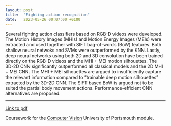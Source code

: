 ```yaml
---
layout: post
title:  "Fighting action recognition"
date:   2023-05-26 00:07:00 +0100
---
```


Several fighting action classifiers based on RGB-D videos were developed. The Motion History Images (MHIs) and Motion
Energy Images (MEIs) were extracted and used together with SIFT bag-of-words (BoW) features. Both shallow neural netwoks and
SVMs were outperformed by the KNN. Lastly, deep neural networks using both 2D and 3D convolution have been trained directly on
the RGB-D videos and the MHI + MEI motion silhouettes. The 3D-2D CNN significantly outperformed all classical models and the 2D
MHI + MEI CNN. The MHI + MEI silhouettes are argued to insufficiently capture the relevant information compared to “trainable deep
motion silhouettes” extracted by the 3D-2D CNN. The SIFT based BoW is argued not to be suited the partial body movement actions.
Performance-efficient CNN alternatives are proposed.

---

[Link to pdf](https://drive.google.com/file/d/17xOBJ3Bk66261K-aZ9tXA67t4pXTL43z/view?usp=sharing)

Coursework for the [Computer Vision](https://course-module-catalog.port.ac.uk/#/moduleDetail/M24122/2022%2F23)
University of Portsmouth module.
